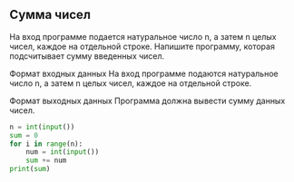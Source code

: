 ## Сумма чисел
На вход программе подается натуральное число n, а затем n целых чисел, каждое на отдельной строке. Напишите программу, которая подсчитывает сумму введенных чисел. 

Формат входных данных
На вход программе подаются натуральное число n, а затем n целых чисел, каждое на отдельной строке.

Формат выходных данных
Программа должна вывести сумму данных чисел.

```python
n = int(input())
sum = 0
for i in range(n):
    num = int(input())
    sum += num
print(sum)
```